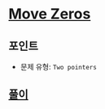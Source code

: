 # [Move Zeros](https://leetcode.com/problems/move-zeroes/)

## 포인트
- 문제 유형: `Two pointers`

## [풀이](./index.py)